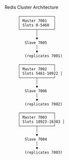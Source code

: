 
Redis Cluster Architecture

          ┌───────────────┐
          │ Master 7001   │
          │ Slots 0-5460  │
          └───────┬───────┘
                  │
                  ▼
             Slave 7005
                  │
                  ▼
             (replicates 7001)

          ┌───────────────┐
          │ Master 7002   │
          │ Slots 5461-10922 │
          └───────┬───────┘
                  │
                  ▼
             Slave 7006
                  │
                  ▼
             (replicates 7002)

          ┌───────────────┐
          │ Master 7003   │
          │ Slots 10923-16383 │
          └───────┬───────┘
                  │
                  ▼
             Slave 7004
                  │
                  ▼
             (replicates 7003)
